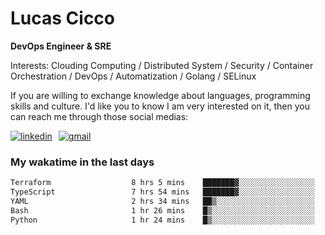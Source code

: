 # Lucas Cicco

**DevOps Engineer & SRE**

Interests: Clouding Computing / Distributed System / Security / Container Orchestration / DevOps / Automatization / Golang / SELinux

If you are willing to exchange knowledge about languages, programming skills and culture. I'd like you to know I am very interested on it, then you can reach me through those social medias:

<div style="display: flex; align-items: center; gap: 10px;">
  <a href="https://www.linkedin.com/in/lucas-vitor-de-cicco" target="_blank">
    <img
      src="https://img.shields.io/badge/-LinkedIn-%230077B5?style=for-the-badge&logo=linkedin&logoColor=white"
      alt="linkedin"
      target="_blank" 
    />
  </a>
  <a href="mailto:lucasvitorx1@gmail.com">
      <img
        src="https://img.shields.io/badge/-Gmail-%23333?style=for-the-badge&logo=gmail&logoColor=white"
        alt="gmail"
        target="_blank"
      />
  </a>
</div>

### My wakatime in the last days

<!--START_SECTION:waka-->

```txt
Terraform                  8 hrs 5 mins    ███████▓░░░░░░░░░░░░░░░░░   30.86 %
TypeScript                 7 hrs 54 mins   ███████▓░░░░░░░░░░░░░░░░░   30.21 %
YAML                       2 hrs 34 mins   ██▒░░░░░░░░░░░░░░░░░░░░░░   09.84 %
Bash                       1 hr 26 mins    █▒░░░░░░░░░░░░░░░░░░░░░░░   05.47 %
Python                     1 hr 24 mins    █▒░░░░░░░░░░░░░░░░░░░░░░░   05.40 %
```

<!--END_SECTION:waka-->
